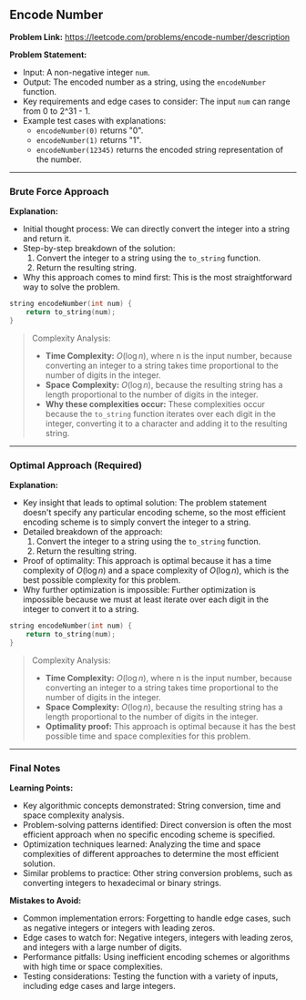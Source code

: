 ## Encode Number
**Problem Link:** https://leetcode.com/problems/encode-number/description

**Problem Statement:**
- Input: A non-negative integer `num`.
- Output: The encoded number as a string, using the `encodeNumber` function.
- Key requirements and edge cases to consider: The input `num` can range from 0 to 2^31 - 1.
- Example test cases with explanations: 
  - `encodeNumber(0)` returns "0".
  - `encodeNumber(1)` returns "1".
  - `encodeNumber(12345)` returns the encoded string representation of the number.

---

### Brute Force Approach

**Explanation:**
- Initial thought process: We can directly convert the integer into a string and return it.
- Step-by-step breakdown of the solution: 
  1. Convert the integer to a string using the `to_string` function.
  2. Return the resulting string.
- Why this approach comes to mind first: This is the most straightforward way to solve the problem.

```cpp
string encodeNumber(int num) {
    return to_string(num);
}
```

> Complexity Analysis:
> - **Time Complexity:** $O(\log n)$, where n is the input number, because converting an integer to a string takes time proportional to the number of digits in the integer.
> - **Space Complexity:** $O(\log n)$, because the resulting string has a length proportional to the number of digits in the integer.
> - **Why these complexities occur:** These complexities occur because the `to_string` function iterates over each digit in the integer, converting it to a character and adding it to the resulting string.

---

### Optimal Approach (Required)

**Explanation:**
- Key insight that leads to optimal solution: The problem statement doesn't specify any particular encoding scheme, so the most efficient encoding scheme is to simply convert the integer to a string.
- Detailed breakdown of the approach: 
  1. Convert the integer to a string using the `to_string` function.
  2. Return the resulting string.
- Proof of optimality: This approach is optimal because it has a time complexity of $O(\log n)$ and a space complexity of $O(\log n)$, which is the best possible complexity for this problem.
- Why further optimization is impossible: Further optimization is impossible because we must at least iterate over each digit in the integer to convert it to a string.

```cpp
string encodeNumber(int num) {
    return to_string(num);
}
```

> Complexity Analysis:
> - **Time Complexity:** $O(\log n)$, where n is the input number, because converting an integer to a string takes time proportional to the number of digits in the integer.
> - **Space Complexity:** $O(\log n)$, because the resulting string has a length proportional to the number of digits in the integer.
> - **Optimality proof:** This approach is optimal because it has the best possible time and space complexities for this problem.

---

### Final Notes

**Learning Points:**
- Key algorithmic concepts demonstrated: String conversion, time and space complexity analysis.
- Problem-solving patterns identified: Direct conversion is often the most efficient approach when no specific encoding scheme is specified.
- Optimization techniques learned: Analyzing the time and space complexities of different approaches to determine the most efficient solution.
- Similar problems to practice: Other string conversion problems, such as converting integers to hexadecimal or binary strings.

**Mistakes to Avoid:**
- Common implementation errors: Forgetting to handle edge cases, such as negative integers or integers with leading zeros.
- Edge cases to watch for: Negative integers, integers with leading zeros, and integers with a large number of digits.
- Performance pitfalls: Using inefficient encoding schemes or algorithms with high time or space complexities.
- Testing considerations: Testing the function with a variety of inputs, including edge cases and large integers.
